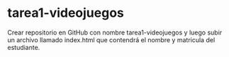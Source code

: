 # tarea1-videojuegos
 Crear repositorio en GitHub con nombre tarea1-videojuegos y luego subir un archivo llamado index.html que contendrá el nombre y matricula del estudiante. 
